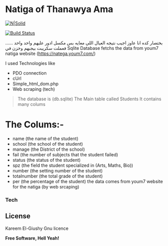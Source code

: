 # Natiga of Thanawya Ama

[![N|Solid](https://cldup.com/dTxpPi9lDf.thumb.png)](https://nodesource.com/products/nsolid)

[![Build Status](https://travis-ci.org/joemccann/dillinger.svg?branch=master)](https://travis-ci.org/joemccann/dillinger)

بختصار كده انا عاوز اجيب نتيجه العيال اللي معايه بس مكسل ادور عليهم واحد واحد ...... فعملت سكريبت بيجبهم وخزن في 
Sqlite Database
fetchs the data from youm7 natiga website
(https://natega.youm7.com/)

I used Technologies like
  - PDO connection
  - cUrl
  - Simple_html_dom.php
  - Web scraping (tech)

> The database is (db.sqlite)
> The Main table called Students
> It contains many colums

# The Colums:-
  - name (the name of the student)
  - school (the school of the student)
  - manage (the District of the school)
  - fail (the number of subjects that the student failed)
  - status (the status of the student)
  - spz (the field the student specialized in (Arts, Maths, Bio))
  - number (the setting number of the student)
  - totalnumber (the total grade of the student)
  - per (the percentage of the student)
the data comes from youm7 website for the natiga (by web srcaping)

### Tech
License
----

Kareem El-Giushy Gnu licence


**Free Software, Hell Yeah!**